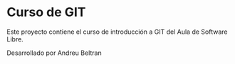 # Curso de GIT

Este proyecto contiene el curso de introducción a GIT del Aula de Software Libre.

Desarrollado por Andreu Beltran
